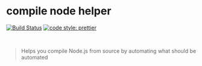 # compile node helper

<p>
  <a href="https://travis-ci.org/Thomazella/compile-node-helper"><img src="https://img.shields.io/travis/Thomazella/compile-node-helper/master.svg?style=flat-square" alt="Build Status" /></a>
  <a href="https://github.com/prettier/prettier">
    <img alt="code style: prettier" src="https://img.shields.io/badge/code_style-prettier-ff69b4.svg?style=flat-square">
  </a>
</p>
<br/>

> Helps you compile Node.js from source by automating what should be automated
